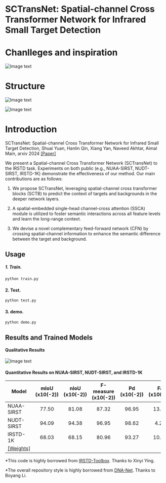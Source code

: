 # SCTransNet: Spatial-channel Cross Transformer Network for Infrared Small Target Detection

# Chanlleges and inspiration   
![Image text](https://github.com/xdFai/SCTransNet/blob/main/Fig/picture01.png)

# Structure
![Image text](https://github.com/xdFai/SCTransNet/blob/main/Fig/picture02.png)

![Image text](https://github.com/xdFai/SCTransNet/blob/main/Fig/picture03.png)


# Introduction
SCTransNet: Spatial-channel Cross Transformer Network for Infrared Small Target Detection, Shuai Yuan, Hanlin Qin, Xiang Yan, Naveed Akhtar, Aimal Main, arxiv 2024 [[Paper]](https://arxiv.org/pdf/2401.15583.pdf)

We present a Spatial-channel Cross Transformer Network (SCTransNet) to the IRSTD task. Experiments on both public (e.g., NUAA-SIRST, NUDT-SIRST, IRSTD-1K) demonstrate the effectiveness of our method. Our main contributions are as follows:

1. We propose SCTransNet, leveraging spatial-channel cross transformer blocks (SCTB)  to predict the context of targets and backgrounds in the deeper network layers.

2. A spatial-embedded single-head channel-cross attention (SSCA) module is utilized to foster semantic interactions across all feature levels and learn the long-range context.

3. We devise a novel complementary feed-forward network (CFN) by crossing spatial-channel information to enhance the semantic difference between the target and background.

## Usage

##### 1. Train.
```bash
python train.py
```

#### 2. Test.
```bash
python test.py
```
#### 3. demo.

```bash
python demo.py
```

## Results and Trained Models

#### Qualitative Results
![Image text](https://github.com/xdFai/SCTransNet/blob/main/Fig/picture06.png)




#### Quantitative Results on NUAA-SIRST, NUDT-SIRST, and IRSTD-1K

| Model         | mIoU (x10(-2)) | nIoU (x10(-2)) | F-measure (x10(-2))| Pd (x10(-2))|  Fa (x10(-6))|
| ------------- |:-------------:|:-----:|:-----:|:-----:|:-----:|
| NUAA-SIRST    | 77.50  |  81.08 | 87.32 | 96.95 | 13.92 |
| NUDT-SIRST    | 94.09  |  94.38 | 96.95 | 98.62 | 4.29  | 
| IRSTD-1K      | 68.03  |  68.15 | 80.96 | 93.27 | 10.74 |
| [[Weights]](https://drive.google.com/file/d/1Kxs2wKG2uq2YiGJOBGWoVz7B1-8DJoz3/view?usp=sharing)|


*This code is highly borrowed from [IRSTD-Toolbox](https://github.com/XinyiYing/BasicIRSTD). Thanks to Xinyi Ying.

*The overall repository style is highly borrowed from [DNA-Net](https://github.com/YeRen123455/Infrared-Small-Target-Detection). Thanks to Boyang Li.









